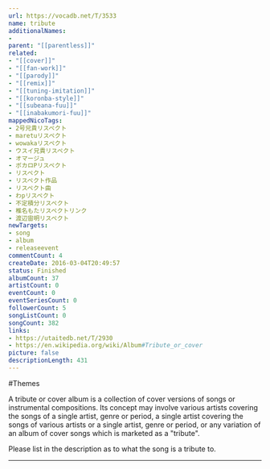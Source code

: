```yaml
---
url: https://vocadb.net/T/3533
name: tribute
additionalNames: 
- 
parent: "[[parentless]]"
related:
- "[[cover]]"
- "[[fan-work]]"
- "[[parody]]"
- "[[remix]]"
- "[[tuning-imitation]]"
- "[[koronba-style]]"
- "[[subeana-fuu]]"
- "[[inabakumori-fuu]]"
mappedNicoTags:
- 2号兄貴リスペクト
- maretuリスペクト
- wowakaリスペクト
- ウスイ兄貴リスペクト
- オマージュ
- ボカロPリスペクト
- リスペクト
- リスペクト作品
- リスペクト曲
- わpリスペクト
- 不定積分リスペクト
- 椎名もたリスペクトリンク
- 渡辺宙明リスペクト
newTargets:
- song
- album
- releaseevent
commentCount: 4
createDate: 2016-03-04T20:49:57
status: Finished
albumCount: 37
artistCount: 0
eventCount: 0
eventSeriesCount: 0
followerCount: 5
songListCount: 0
songCount: 382
links: 
- https://utaitedb.net/T/2930
- https://en.wikipedia.org/wiki/Album#Tribute_or_cover
picture: false
descriptionLength: 431
---
```


#Themes

A tribute or cover album is a collection of cover versions of songs or instrumental compositions. Its concept may involve various artists covering the songs of a single artist, genre or period, a single artist covering the songs of various artists or a single artist, genre or period, or any variation of an album of cover songs which is marketed as a "tribute".

Please list in the description as to what the song is a tribute to.

---

